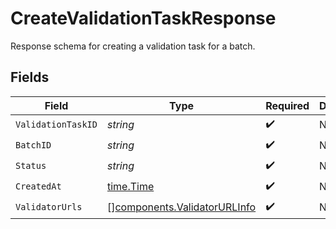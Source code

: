 # CreateValidationTaskResponse

Response schema for creating a validation task for a batch.


## Fields

| Field                                                                        | Type                                                                         | Required                                                                     | Description                                                                  |
| ---------------------------------------------------------------------------- | ---------------------------------------------------------------------------- | ---------------------------------------------------------------------------- | ---------------------------------------------------------------------------- |
| `ValidationTaskID`                                                           | *string*                                                                     | :heavy_check_mark:                                                           | N/A                                                                          |
| `BatchID`                                                                    | *string*                                                                     | :heavy_check_mark:                                                           | N/A                                                                          |
| `Status`                                                                     | *string*                                                                     | :heavy_check_mark:                                                           | N/A                                                                          |
| `CreatedAt`                                                                  | [time.Time](https://pkg.go.dev/time#Time)                                    | :heavy_check_mark:                                                           | N/A                                                                          |
| `ValidatorUrls`                                                              | [][components.ValidatorURLInfo](../../models/components/validatorurlinfo.md) | :heavy_check_mark:                                                           | N/A                                                                          |